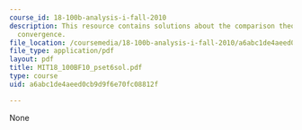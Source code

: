 ```yaml
---
course_id: 18-100b-analysis-i-fall-2010
description: This resource contains solutions about the comparison theorem and the
  convergence.
file_location: /coursemedia/18-100b-analysis-i-fall-2010/a6abc1de4aeed0cb9d9f6e70fc08812f_MIT18_100BF10_pset6sol.pdf
file_type: application/pdf
layout: pdf
title: MIT18_100BF10_pset6sol.pdf
type: course
uid: a6abc1de4aeed0cb9d9f6e70fc08812f

---
```

None